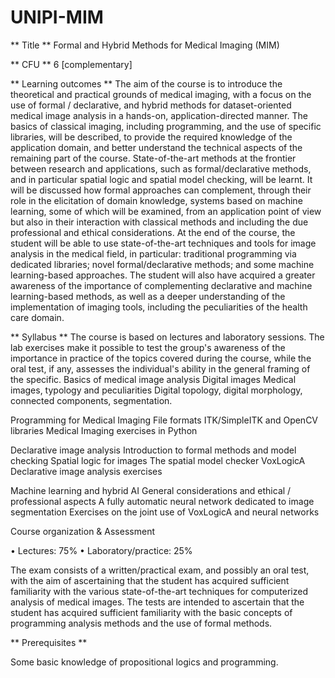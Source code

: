 # UNIPI-MIM

** Title **
Formal and Hybrid Methods for Medical Imaging (MIM)


** CFU **
6 [complementary]




** Learning outcomes **
The aim of the course is to introduce the theoretical and practical grounds of medical imaging, with a focus on the use of formal / declarative, and hybrid methods for dataset-oriented medical image analysis in a hands-on, application-directed manner. The basics of classical imaging, including programming, and the use of specific libraries, will be described, to provide the required knowledge of the application domain, and better understand the technical aspects of the remaining part of the course. State-of-the-art methods at the frontier between research and applications, such as formal/declarative methods, and in particular spatial logic and spatial model checking, will be learnt. It will be discussed how formal approaches can complement, through their role in the elicitation of domain knowledge, systems based on machine learning, some of which will be examined, from an application point of view but also in their interaction with classical methods and including the due professional and ethical considerations.
At the end of the course, the student will be able to use state-of-the-art techniques and tools for image analysis in the medical field, in particular: traditional programming via dedicated libraries; novel formal/declarative methods; and some machine learning-based approaches. The student will also have acquired a greater awareness of the importance of complementing declarative and machine learning-based methods, as well as a deeper understanding of the implementation of imaging tools, including the peculiarities of the health care domain.


** Syllabus **
The course is based on lectures and laboratory sessions. The lab exercises make it possible to test the group's awareness of the importance in practice of the topics covered during the course, while the oral test, if any, assesses the individual's ability in the general framing of the specific.
Basics of medical image analysis
Digital images
Medical images, typology and peculiarities
Digital topology, digital morphology, connected components, segmentation.


Programming for Medical Imaging 
File formats
ITK/SimpleITK and OpenCV libraries
Medical Imaging exercises in Python


Declarative image analysis
Introduction to formal methods and model checking
Spatial logic for images
The spatial model checker VoxLogicA
Declarative image analysis exercises


Machine learning and hybrid AI
General considerations and ethical / professional aspects
A fully automatic neural network dedicated to image segmentation
Exercises on the joint use of VoxLogicA and neural networks




 Course organization & Assessment


•	Lectures: 75%
•	Laboratory/practice: 25%


The exam consists of a written/practical exam, and possibly an oral test, with the aim of ascertaining that the student has acquired sufficient familiarity with the various state-of-the-art techniques for computerized analysis of medical images. The tests are intended to ascertain that the student has acquired sufficient familiarity with the basic concepts of programming analysis methods and the use of formal methods.


** Prerequisites **


Some basic knowledge of propositional logics and programming. 


